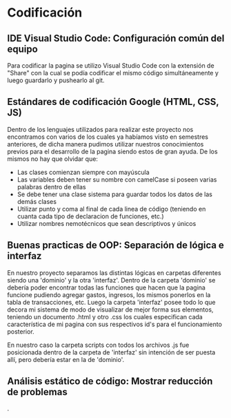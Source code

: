 # Codificación

## IDE Visual Studio Code: Configuración común del equipo

Para codificar la pagina se utilizo Visual Studio Code con la extensión de "Share" con la cual se podía codificar el mismo código simultáneamente y luego guardarlo y pushearlo al git.

## Estándares de codificación Google (HTML, CSS, JS)

Dentro de los lenguajes utilizados para realizar este proyecto nos encontramos con varios de los cuales ya habíamos visto en semestres anteriores, de dicha manera pudimos utilizar nuestros conocimientos previos para el desarrollo de la pagina siendo estos de gran ayuda. De los mismos no hay que olvidar que:

* Las clases comienzan siempre con mayúscula
* Las variables deben tener su nombre con camelCase si poseen varias palabras dentro de ellas
* Se debe tener una clase sistema para guardar todos los datos de las demás clases
* Utilizar punto y coma al final de cada linea de código (teniendo en cuanta cada tipo de declaracion de funciones, etc.)
* Utilizar nombres nemotécnicos que sean descriptivos y únicos

## Buenas practicas de OOP: Separación de lógica e interfaz

En nuestro proyecto separamos las distintas lógicas en carpetas diferentes siendo una 'dominio' y la otra 'interfaz'. Dentro de la carpeta 'dominio' se debería poder encontrar todas las funciones que hacen que la pagina funcione pudiendo agregar gastos, ingresos, los mismos ponerlos en la tabla de transacciones, etc. Luego la carpeta 'interfaz' posee todo lo que decora mi sistema de modo de visualizar de mejor forma sus elementos, teniendo un documento .html y otro .css los cuales especifican cada característica de mi pagina con sus respectivos id's para el funcionamiento posterior.

En nuestro caso la carpeta scripts con todos los archivos .js fue posicionada dentro de la carpeta de 'interfaz' sin intención de ser puesta allí, pero debería estar en la de 'dominio'.

## Análisis estático de código: Mostrar reducción de problemas

.

###
